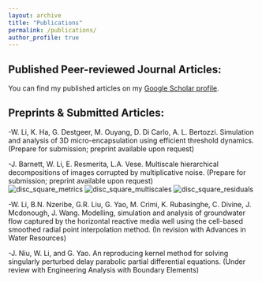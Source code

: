 ```yaml
---
layout: archive
title: "Publications"
permalink: /publications/
author_profile: true
---
```


Published Peer-reviewed Journal Articles:
---------------
  You can find my published articles on my [Google Scholar profile](https://scholar.google.com/citations?user=X06t-FoAAAAJ&hl=en).
  
Preprints & Submitted Articles:
---------------
 -W. Li, K. Ha, G. Destgeer, M. Ouyang, D. Di Carlo, A. L. Bertozzi. Simulation and analysis of 3D micro-encapsulation using efficient threshold dynamics. (Prepare for submission; preprint available upon request) 
 
 -J. Barnett, W. Li, E. Resmerita, L.A. Vese. Multiscale hierarchical decompositions of images corrupted by
	multiplicative noise. (Prepare for submission; preprint available upon request)  
![disc_square_metrics](https://user-images.githubusercontent.com/81716778/138325515-a4e749f1-4c1e-4147-9336-0d09bacc90eb.png)
![disc_square_multiscales](https://user-images.githubusercontent.com/81716778/138325520-370fe639-d3ef-4c27-867d-7bc742aab046.png)
![disc_square_residuals](https://user-images.githubusercontent.com/81716778/138325523-e9c5f423-ab15-43cd-b9cb-429e572ea2e3.png)

	
 -W. Li, B.N. Nzeribe, G.R. Liu, G. Yao, M. Crimi, K. Rubasinghe, C. Divine, J. Mcdonough, J. Wang. Modelling, simulation and analysis of groundwater flow captured by the horizontal reactive media well using the cell-based smoothed radial point interpolation method. (In revision with Advances in Water Resources)
 
 -J. Niu, W. Li, and G. Yao. An reproducing kernel method for solving singularly perturbed delay parabolic partial differential equations. (Under review with Engineering Analysis with Boundary Elements)
  

